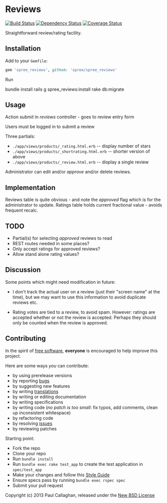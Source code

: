 # Reviews

[![Build Status](https://secure.travis-ci.org/futhr/spree_reviews.png?branch=master)](http://travis-ci.org/futhr/spree_reviews)
[![Dependency Status](https://gemnasium.com/futhr/spree_reviews.png)](https://gemnasium.com/futhr/spree_reviews)
[![Coverage Status](https://coveralls.io/repos/futhr/spree_reviews/badge.png?branch=master)](https://coveralls.io/r/futhr/spree_reviews)

Straightforward review/rating facility.

## Installation

Add to your `Gemfile`:
```ruby
gem 'spree_reviews', github: 'spree/spree_reviews'
```

Run

  bundle install
    rails g spree_reviews:install
    rake db:migrate

## Usage

Action _submit_ in _reviews_ controller - goes to review entry form

Users must be logged in to submit a review

Three partials:

- `./app/views/products/_rating.html.erb` -- display number of stars
- `./app/views/products/_shortrating.html.erb` -- shorter version of above
- `./app/views/products/_review.html.erb` -- display a single review

Administrator can edit and/or _approve_ and/or delete reviews.

## Implementation

Reviews table is quite obvious - and note the _approved_ flag which is for the
administrator to update. Ratings table holds current fractional value - avoids frequent recalc.

## TODO

- Partial(s) for selecting _approved_ reviews to read
- REST routes needed in some places?
- Only accept ratings for approved reviews?
- Allow stand alone rating values?

## Discussion

Some points which might need modification in future:
 - I don't track the actual user on a review (just their "screen name" at the
   time), but we may want to use this information to avoid duplicate reviews
   etc.

 - Rating votes are tied to a review, to avoid spam. However: ratings are
   accepted whether or not the review is accepted. Perhaps they should only
   be counted when the review is approved.

## Contributing

In the spirit of [free software][1], **everyone** is encouraged to help improve this project.

Here are some ways *you* can contribute:

* by using prerelease versions
* by reporting [bugs][2]
* by suggesting new features
* by writing [translations][4]
* by writing or editing documentation
* by writing specifications
* by writing code (*no patch is too small*: fix typos, add comments, clean up inconsistent whitespace)
* by refactoring code
* by resolving [issues][2]
* by reviewing patches

Starting point:

* Fork the repo
* Clone your repo
* Run `bundle install`
* Run `bundle exec rake test_app` to create the test application in `spec/test_app`
* Make your changes and follow this [Style Guide][5]
* Ensure specs pass by running `bundle exec rspec spec`
* Submit your pull request

Copyright (c) 2013 Paul Callaghan, released under the [New BSD License][3]

[1]: http://www.fsf.org/licensing/essays/free-sw.html
[2]: https://github.com/spree/spree_reviews/issues
[3]: https://github.com/spree/spree_reviews/tree/master/LICENSE
[4]: http://www.localeapp.com/projects/4921
[5]: https://github.com/thoughtbot/guides
